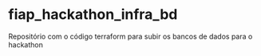 # fiap_hackathon_infra_bd
Repositório com o código terraform para subir os bancos de dados para o hackathon
